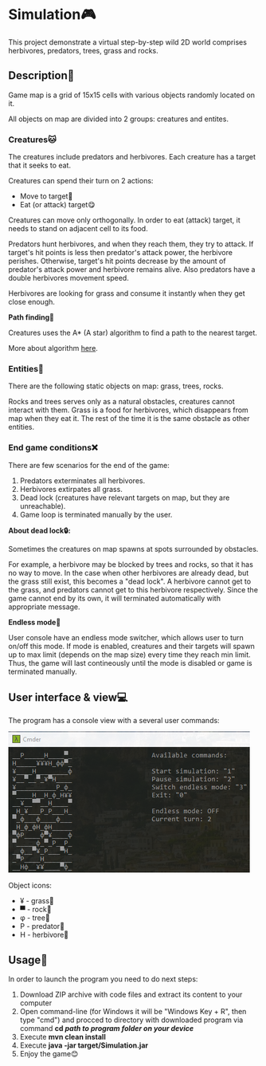 # Simulation:video_game:

This project demonstrate a virtual step-by-step wild 2D world comprises herbivores, predators, trees, grass and rocks.

## Description:memo:

Game map is a grid of 15x15 cells with various objects randomly located on it.

All objects on map are divided into 2 groups: creatures and entites.

### Creatures:cat:

The creatures include predators and herbivores. Each creature has a target that it seeks to eat.

Creatures can spend their turn on 2 actions:
- Move to target:dart:
- Eat (or attack) target:yum:

Creatures can move only orthogonally. In order to eat (attack) target, it needs to stand on adjacent cell to its food.

Predators hunt herbivores, and when they reach them, they try to attack. If target's hit points is less then predator's attack power, the herbivore perishes. Otherwise, target's hit points decrease by the amount of predator's attack power and herbivore remains alive. Also predators have a double herbivores movement speed.

Herbivores are looking for grass and consume it instantly when they get close enough.

**Path finding:triangular_ruler:**

Creatures uses the A* (A star) algorithm to find a path to the nearest target.

More about algorithm [here](https://vitalissius.github.io/A-Star-Pathfinding-for-Beginners/).

### Entities:cactus:

There are the following static objects on map: grass, trees, rocks.

Rocks and trees serves only as a natural obstacles, creatures cannot interact with them. Grass is a food for herbivores, which disappears from map when they eat it. The rest of the time it is the same obstacle as other entities.

### End game conditions:x:

There are few scenarios for the end of the game:
1. Predators exterminates all herbivores.
2. Herbivores extirpates all grass.
3. Dead lock (creatures have relevant targets on map, but they are unreachable).
4. Game loop is terminated manually by the user.

**About dead lock:lock::**

Sometimes the creatures on map spawns at spots surrounded by obstacles.

For example, a herbivore may be blocked by trees and rocks, so that it has no way to move. In the case when other herbivores are already dead, but the grass still exist, this becomes a "dead lock". A herbivore cannot get to the grass, and predators cannot get to this herbivore respectively. Since the game cannot end by its own, it will terminated automatically with appropriate message.

**Endless mode**:repeat:

User console have an endless mode switcher, which allows user to turn on/off this mode. If mode is enabled, creatures and their targets will spawn up to max limit (depends on the map size) every time they reach min limit. Thus, the game will last contineously until the mode is disabled or game is terminated manually.


## User interface & view:computer:

The program has a console view with a several user commands:

![Game view](https://github.com/Dimas-Ukimas/Simulation/blob/master/src/main/resources/Game%20view.png)

Object icons:
- ¥ - grass:herb:
- ▀ - rock:mount_fuji:
- φ - tree:deciduous_tree:
- P - predator:tiger:
- H - herbivore:cow2:



## Usage:rocket:

In order to launch the program you need to do next steps:
1. Download ZIP archive with code files and extract its content to your computer
2. Open command-line (for Windows it will be "Windows Key + R", then type "cmd") and procced to directory with downloaded program via command **cd *path to program folder on your device***
3. Execute **mvn clean install**
4. Execute **java -jar target/Simulation.jar**
5. Enjoy the game:blush:
